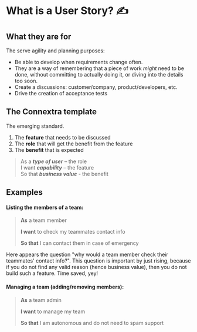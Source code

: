 # What is a User Story? ✍️

## What they are for

The serve agility and planning purposes:

- Be able to develop when requirements change often.
- They are a way of remembering that a piece of work _might_ need to be done, without committing to actually doing it, or diving into the details too soon.
- Create a discussions: customer/company, product/developers, etc.
- Drive the creation of acceptance tests

## The Connextra template

The emerging standard.

1. The **feature** that needs to be discussed
2. The **role** that will get the benefit from the feature
3. The **benefit** that is expected

> As a **_type of user_** – the role<br>
> I want **_capability_** – the feature<br>
> So that **_business value_** - the benefit

## Examples

#### Listing the members of a team:

> **As** a team member
>
> **I want** to check my teammates contact info
>
> **So that** I can contact them in case of emergency

Here appears the question "why would a team member check their teammates' contact info?". This question is important by just rising, because if you do not find any valid reason (hence business value), then you do not build such a feature. Time saved, yey!

#### Managing a team (adding/removing members):

> **As** a team admin
>
> **I want** to manage my team
>
> **So that** I am autonomous and do not need to spam support
